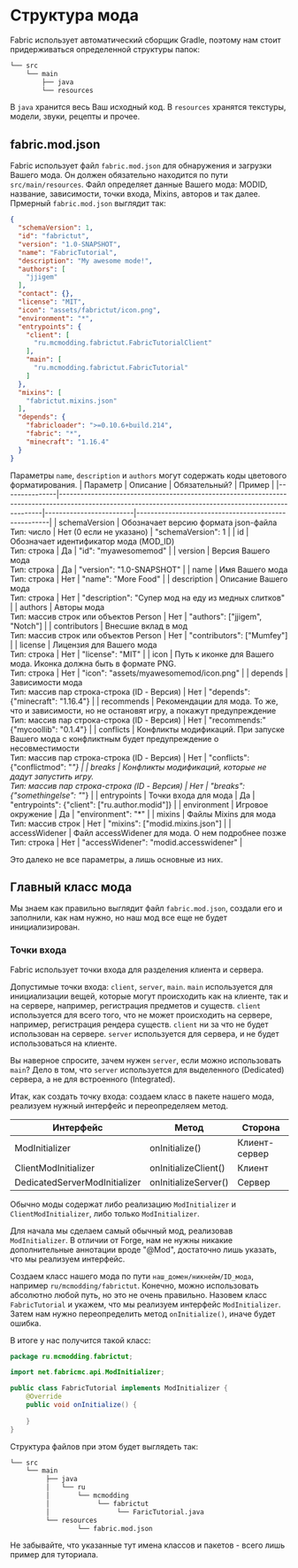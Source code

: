 # Структура мода
Fabric использует автоматический сборщик Gradle, поэтому нам стоит придерживаться определенной структуры папок:
```md
└── src    
    └── main
        ├── java
        └── resources
```
В `java` хранится весь Ваш исходный код. В `resources` хранятся текстуры, модели, звуки, рецепты и прочее.

## fabric.mod.json
Fabric использует файл `fabric.mod.json` для обнаружения и загрузки Вашего мода. Он должен обязательно находится по пути `src/main/resources`.
Файл определяет данные Вашего мода: MODID, название, зависимости, точки входа, Mixins, авторов и так далее.
Прмерный `fabric.mod.json` выглядит так:
```json
{
  "schemaVersion": 1,
  "id": "fabrictut",
  "version": "1.0-SNAPSHOT",
  "name": "FabricTutorial",
  "description": "My awesome mode!",
  "authors": [
    "jjigem"
  ],
  "contact": {},
  "license": "MIT",
  "icon": "assets/fabrictut/icon.png",
  "environment": "*",
  "entrypoints": {
    "client": [
      "ru.mcmodding.fabrictut.FabricTutorialClient"
    ],
    "main": [
      "ru.mcmodding.fabrictut.FabricTutorial"
    ]
  },
  "mixins": [
    "fabrictut.mixins.json"
  ],
  "depends": {
    "fabricloader": ">=0.10.6+build.214",
    "fabric": "*",
    "minecraft": "1.16.4"
  }
}
```
Параметры `name`, `description` и `authors` могут содержать коды цветового форматирования.
| Параметр      | Описание                                                                                                                                              | Обязательный?           | Пример                                              |
|---------------|-------------------------------------------------------------------------------------------------------------------------------------------------------|-------------------------|-----------------------------------------------------|
| schemaVersion | Обозначает версию формата json-файла<br>Тип: число                                                                                                    | Нет (0 если не указано) | "schemaVersion": 1                                  |
| id            | Обозначает идентификатор мода (MOD_ID)<br>Тип: строка                                                                                                 | Да                      | "id": "myawesomemod"                                |
| version       | Версия Вашего мода<br>Тип: строка                                                                                                                     | Да                      | "version": "1.0-SNAPSHOT"                           |
| name          | Имя Вашего мода<br>Тип: строка                                                                                                                        | Нет                     | "name": "More Food"                                 |
| description   | Описание Вашего мода<br>Тип: строка                                                                                                                   | Нет                     | "description": "Супер мод на еду из медных слитков" |
| authors       | Авторы мода<br>Тип: массив строк или объектов Person                                                                                                  | Нет                     | "authors": ["jjigem", "Notch"]                      |
| contributors  | Внесшие вклад в мод<br>Тип: массив строк или объектов Person                                                                                          | Нет                     | "contributors": ["Mumfey"]                          |
| license       | Лицензия для Вашего мода<br>Тип: строка                                                                                                               | Нет                     | "license": "MIT"                                    |
| icon          | Путь к иконке для Вашего мода. Иконка должна быть в формате PNG.<br>Тип: строка                                                                    | Нет                     | "icon": "assets/myawesomemod/icon.png"              |
| depends       | Зависимости мода<br>Тип: массив пар строка-строка (ID - Версия)                                                                                       | Нет                     | "depends": {"minecraft": "1.16.4"}                  |
| recommends    | Рекомендации для мода. То же, что и зависимости, но не остановят игру, а покажут предупреждение<br>Тип: массив пар строка-строка (ID - Версия)     | Нет                     | "recommends:" {"mycoollib": "0.1.4"}                |
| conflicts     | Конфликты модификаций. При запуске Вашего мода с конфликтным будет предупреждение о несовместимости<br>Тип: массив пар строка-строка (ID - Версия) | Нет                     | "conflicts": {"conflictmod": "*"}                   |
| breaks        | Конфликты модификаций, которые не дадут запустить игру.<br>Тип: массив пар строка-строка (ID - Версия)                                            | Нет                     | "breaks": {"somethingelse": "*"}                    |
| entrypoints   | Точки входа для мода                                                                                                                                  | Да                      | "entrypoints": {"client": ["ru.author.modid"]}      |
| environment   | Игровое окружение                                                                                                                                     | Да                      | "environment": "*"                                  |
| mixins        | Файлы Mixins для мода<br>Тип: массив строк                                                                                                            | Нет                     | "mixins": ["modid.mixins.json"]                     |
| accessWidener | Файл accessWidener для мода. О нем подробнее позже<br>Тип: строка                                                                                     | Нет                     | "accessWidener": "modid.accesswidener"              |


Это далеко не все параметры, а лишь основные из них.

## Главный класс мода
Мы знаем как правильно выглядит файл `fabric.mod.json`, создали его и заполнили, как нам нужно, но наш мод все еще не будет инициализирован.
### Точки входа
Fabric использует точки входа для разделения клиента и сервера. 

Допустимые точки входа: `client`, `server`, `main`.
`main` используется для инициализации вещей, которые могут происходить как на клиенте, так и на сервере, например, регистрация предметов и существ.
`client` используется для всего того, что не может происходить на сервере, например, регистрация рендера существ. `client` ни за что не будет использован на сервере.
`server` используется для сервера, и не будет использоваться на клиенте.

Вы наверное спросите, зачем нужен `server`, если можно использовать `main`? Дело в том, что `server` используется для выделенного (Dedicated) сервера, а не для встроенного (Integrated). 

Итак, как создать точку входа: создаем класс в пакете нашего мода, реализуем нужный интерфейс и переопределяем метод.

| Интерфейс | Метод | Сторона |
|-----------|-------|---------|
| ModInitializer | onInitialize() | Клиент-сервер |
| ClientModInitializer | onInitializeClient() | Клиент |
| DedicatedServerModInitializer | onInitializeServer() | Сервер |

Обычно моды содержат либо реализацию `ModInitializer` и `ClientModInitializer`, либо только `ModInitializer`.

Для начала мы сделаем самый обычный мод, реализовав `ModInitializer`. В отличии от Forge, нам не нужны никакие дополнительные аннотации вроде "@Mod", достаточно лишь указать, что мы реализуем интерфейс.

Создаем класс нашего мода по пути `наш_домен/никнейм/ID_мода`, например `ru/mcmodding/fabrictut`. Конечно, можно использовать абсолютно любой путь, но это не очень правильно.
Назовем класс `FabricTutorial` и укажем, что мы реализуем интерфейс `ModInitializer`. Затем нам нужно переопределить метод `onInitialize()`, иначе будет ошибка.

В итоге у нас получится такой класс:
```java
package ru.mcmodding.fabrictut;

import net.fabricmc.api.ModInitializer;

public class FabricTutorial implements ModInitializer {
    @Override
    public void onInitialize() {
        
    }
}
```
Структура файлов при этом будет выглядеть так:
```md
└── src    
    └── main
         ├── java
         │   └── ru
         │       └── mcmodding
         │            └── fabrictut
         │                 └── FaricTutorial.java
         └── resources
                 └── fabric.mod.json
```
Не забывайте, что указанные тут имена классов и пакетов - всего лишь пример для туториала.
